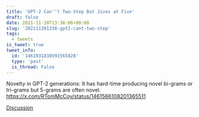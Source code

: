 ```yaml
---
title: 'GPT-2 Can''t Two-Step But Jives at Five'
draft: false
date: 2021-11-20T13:38:06+00:00
slug: '202111201338-gpt2-cant-two-step'
tags:
  - tweets
is_tweet: true
tweet_info:
  id: '1461931838591565828'
  type: 'post'
  is_thread: False
---
```




Novelty in GPT-2 generations: It has hard-time producing novel bi-grams or tri-grams but 5-grams are often novel. <https://x.com/RTomMcCoy/status/1461566108201365511>

[Discussion](https://x.com/sytelus/status/1461931838591565828)
